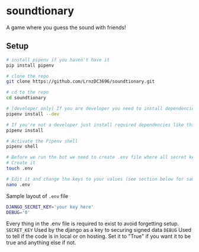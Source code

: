# soundtionary

A game where you guess the sound with friends!

## Setup

```bash
# install pipenv if you haven't have it 
pip install pipenv

# clone the repo
git clone https://github.com/LrnzDC3696/soundtionary.git

# cd to the repo
cd soundtionary

# [developer only] If you are developer you need to install dependencies for developers
pipenv install --dev

# If you're not a developer just install required dependencies like this
pipenv install

# Activate the Pipenv shell
pipenv shell

# Before we run the bot we need to create .env file where all secret keys will be (tokens etc)
# Create it
touch .env

# Edit it and change the keys to your values (see section below for sample layout)
nano .env
```

Sample layout of `.env` file
```bash
DJANGO_SECRET_KEY='your key here'
DEBUG='0'
```

Every thing in the .env file is required to exist to avoid forgetting setup.
`SECRET_KEY` Used by the django as a key to securing signed data
`DEBUG` Used to tell if the code is in local or on hosting. Set it to "True" if you want it to be true and anything else if not.
